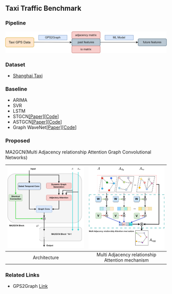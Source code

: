 ## Taxi Traffic Benchmark

### Pipeline

<img decoding="async" src="./imgs/ttb_pipeline.png" width="" height="">

### Dataset

- [Shanghai Taxi](https://cse.hkust.edu.hk/scrg/)

### Baseline

- ARIMA
- SVR
- LSTM
- STGCN[[Paper]](https://arxiv.org/abs/1709.04875)[[Code](https://github.com/hazdzz/STGCN)]
- ASTGCN[[Paper]](https://ojs.aaai.org/index.php/AAAI/article/view/3881)[[Code](https://github.com/guoshnBJTU/ASTGCN-r-pytorch)]
- Graph WaveNet[[Paper]](https://arxiv.org/pdf/1906.00121)[[Code](https://github.com/nnzhan/Graph-WaveNet)]

### Proposed

MA2GCN(Multi Adjacency relationship Attention Graph Convolutional Networks)

| <img decoding="async" src="./imgs/arch.png" width="350" height=""> | <img decoding="async" src="./imgs/adj_attention.png" width="350" height=""> |
| :----------------------------------------------------------: | :----------------------------------------------------------: |
|                         Architecture                         |       Multi Adjacency relationship Attention mechanism       |

### Related Links

- GPS2Graph [Link](https://github.com/zachysun/Gps2graph)

